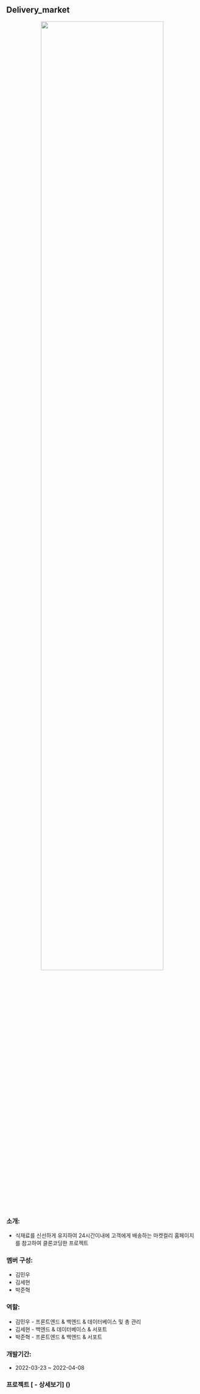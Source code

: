 ## Delivery_market

<p align="center"><img src="https://user-images.githubusercontent.com/94505653/162961357-0031a2e7-a71f-414f-9b8b-c4526318f949.png" margin="0px auto" width="80%" height="80%"></p>

### 소개:
* 식재료를 신선하게 유지하여 24시간이내에 고객에게 배송하는 마켓컬리 홈페이지를 참고하여 클론코딩한 프로젝트

### 멤버 구성: 
* 김민우 
* 김세현
* 박준혁

### 역할:
* 김민우 - 프론트엔드 & 백엔드 & 데이터베이스 및 총 관리
* 김세현 - 백엔드 & 데이터베이스 & 서포트
* 박준혁 - 프론트엔드 & 백엔드 & 서포트

### 개발기간:
* 2022-03-23 ~ 2022-04-08

### 프로젝트  [ - 상세보기] ()

